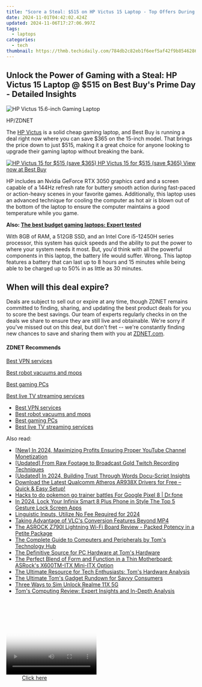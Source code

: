 ```yaml
---
title: "Score a Steal: $515 on HP Victus 15 Laptop - Top Offers During Prime Day at Best Buy! | Tech Insights"
date: 2024-11-01T04:42:02.424Z
updated: 2024-11-06T17:27:06.997Z
tags:
  - laptops
categories:
  - tech
thumbnail: https://thmb.techidaily.com/784db2c82eb1f6eef5af42f9b8546286ae48527dda781e3eeab38f5f7e453793.jpg
---
```


## Unlock the Power of Gaming with a Steal: HP Victus 15 Laptop @ $515 on Best Buy's Prime Day - Detailed Insights

![HP Victus 15.6-inch Gaming Laptop](https://www.zdnet.com/a/img/resize/ef908b1397d11fee9b7e33613347c20525be41f3/2024/10/09/0dab5962-0dd7-466f-9bfa-3f23921f6af1/hp-victus-laptop-3.jpg?auto=webp&width=1280)

HP/ZDNET

The [HP Victus](https://shop-links.co/link/?url=https%3A%2F%2Fwww.bestbuy.com%2Fsite%2Fhp-victus-15-6-full-hd-144hz-gaming-laptop-intel-core-i5-8gb-memory-nvidia-geforce-rtx-3050-512gb-ssd-performance-blue%2F6570600.p%3FskuId%3D6570600&publisher_slug=itechdaily19598&exclusive=1) is a solid cheap gaming laptop, and Best Buy is running a deal right now where you can save $365 on the 15-inch model. That brings the price down to just $515, making it a great choice for anyone looking to upgrade their gaming laptop without breaking the bank. 

[![HP Victus 15 for $515 (save $365)](https://www.zdnet.com/a/img/resize/e22b5a507113c6b8db54535ca800445afb72cbcb/2024/10/09/ab9dbfb7-282c-4f86-b669-063b38c9d1b2/hp-victus-laptop.jpg?auto=webp&fit=crop&height=172.5&width=294) HP Victus 15 for $515 (save $365) View now at Best Buy](https://shop-links.co/link/?url=https%3A%2F%2Fwww.bestbuy.com%2Fsite%2Fhp-victus-15-6-full-hd-144hz-gaming-laptop-intel-core-i5-8gb-memory-nvidia-geforce-rtx-3050-512gb-ssd-performance-blue%2F6570600.p%3FskuId%3D6570600&publisher_slug=itechdaily19598&exclusive=1)

HP includes an Nvidia GeForce RTX 3050 graphics card and a screen capable of a 144Hz refresh rate for buttery smooth action during fast-paced or action-heavy scenes in your favorite games. Additionally, this laptop uses an advanced technique for cooling the computer as hot air is blown out of the bottom of the laptop to ensure the computer maintains a good temperature while you game.

**Also: [The best budget gaming laptops: Expert tested](https://www.zdnet.com/article/best-budget-gaming-laptop/)** 

With 8GB of RAM, a 512GB SSD, and an Intel Core i5-12450H series processor, this system has quick speeds and the ability to put the power to where your system needs it most. But, you'd think with all the powerful components in this laptop, the battery life would suffer. Wrong. This laptop features a battery that can last up to 8 hours and 15 minutes while being able to be charged up to 50% in as little as 30 minutes.

## When will this deal expire?

Deals are subject to sell out or expire at any time, though ZDNET remains committed to finding, sharing, and updating the best product deals for you to score the best savings. Our team of experts regularly checks in on the deals we share to ensure they are still live and obtainable. We're sorry if you've missed out on this deal, but don't fret -- we're constantly finding new chances to save and sharing them with you at [ZDNET.com](https://www.zdnet.com/). 

#### **ZDNET** Recommends

[Best VPN services](https://www.zdnet.com/article/best-vpn/ "Best VPN services")

[Best robot vacuums and mops](https://www.zdnet.com/article/best-robot-vacuum-mop/ "Best robot vacuums and mops")

[Best gaming PCs](https://www.zdnet.com/article/best-gaming-pc/ "Best gaming PCs")

[Best live TV streaming services](https://www.zdnet.com/article/best-live-tv-streaming-service/ "Best live TV streaming services")

* [Best VPN services](https://www.zdnet.com/article/best-vpn/ "Best VPN services")
* [Best robot vacuums and mops](https://www.zdnet.com/article/best-robot-vacuum-mop/ "Best robot vacuums and mops")
* [Best gaming PCs](https://www.zdnet.com/article/best-gaming-pc/ "Best gaming PCs")
* [Best live TV streaming services](https://www.zdnet.com/article/best-live-tv-streaming-service/ "Best live TV streaming services")

<ins class="adsbygoogle"
     style="display:block"
     data-ad-format="autorelaxed"
     data-ad-client="ca-pub-7571918770474297"
     data-ad-slot="1223367746"></ins>

<ins class="adsbygoogle"
     style="display:block"
     data-ad-client="ca-pub-7571918770474297"
     data-ad-slot="8358498916"
     data-ad-format="auto"
     data-full-width-responsive="true"></ins>

<span class="atpl-alsoreadstyle">Also read:</span>
<div><ul>
<li><a href="https://youtube-tips.techidaily.com/n-2024-maximizing-profits-ensuring-proper-youtube-channel-monetization/"><u>[New] In 2024, Maximizing Profits Ensuring Proper YouTube Channel Monetization</u></a></li>
<li><a href="https://screen-sharing-recording.techidaily.com/updated-from-raw-footage-to-broadcast-gold-twitch-recording-techniques/"><u>[Updated] From Raw Footage to Broadcast Gold Twitch Recording Techniques</u></a></li>
<li><a href="https://article-knowledge.techidaily.com/updated-in-2024-building-trust-through-words-docu-script-insights/"><u>[Updated] In 2024, Building Trust Through Words Docu-Script Insights</u></a></li>
<li><a href="https://win-dash.techidaily.com/1722971350976-download-the-latest-qualcomm-atheros-ar938x-drivers-for-free-quick-and-easy-setup/"><u>Download the Latest Qualcomm Atheros AR938X Drivers for Free – Quick & Easy Setup!</u></a></li>
<li><a href="https://pokemon-go-android.techidaily.com/hacks-to-do-pokemon-go-trainer-battles-for-google-pixel-8-drfone-by-drfone-virtual-android/"><u>Hacks to do pokemon go trainer battles For Google Pixel 8 | Dr.fone</u></a></li>
<li><a href="https://unlock-android.techidaily.com/in-2024-lock-your-infinix-smart-8-plus-phone-in-style-the-top-5-gesture-lock-screen-apps-by-drfone-android/"><u>In 2024, Lock Your Infinix Smart 8 Plus Phone in Style The Top 5 Gesture Lock Screen Apps</u></a></li>
<li><a href="https://extra-skills.techidaily.com/linguistic-inputs-utilize-no-fee-required-for-2024/"><u>Linguistic Inputs, Utilize No Fee Required for 2024</u></a></li>
<li><a href="https://extra-hints.techidaily.com/taking-advantage-of-vlcs-conversion-features-beyond-mp4/"><u>Taking Advantage of VLC's Conversion Features Beyond MP4</u></a></li>
<li><a href="https://hardware-reviews.techidaily.com/the-asrock-z790i-lightning-wi-fi-board-review-packed-potency-in-a-petite-package/"><u>The ASROCK Z790I Lightning Wi-Fi Board Review - Packed Potency in a Petite Package</u></a></li>
<li><a href="https://hardware-reviews.techidaily.com/the-complete-guide-to-computers-and-peripherals-by-toms-technology-hub/"><u>The Complete Guide to Computers and Peripherals by Tom's Technology Hub</u></a></li>
<li><a href="https://hardware-reviews.techidaily.com/the-definitive-source-for-pc-hardware-at-toms-hardware/"><u>The Definitive Source for PC Hardware at Tom's Hardware</u></a></li>
<li><a href="https://hardware-reviews.techidaily.com/the-perfect-blend-of-form-and-function-in-a-thin-motherboard-asrocks-x600tm-itx-mini-itx-option/"><u>The Perfect Blend of Form and Function in a Thin Motherboard: ASRock's X600TM-ITX Mini-ITX Option</u></a></li>
<li><a href="https://hardware-reviews.techidaily.com/the-ultimate-resource-for-tech-enthusiasts-toms-hardware-analysis-t17238628805656/"><u>The Ultimate Resource for Tech Enthusiasts: Tom's Hardware Analysis</u></a></li>
<li><a href="https://hardware-reviews.techidaily.com/the-ultimate-toms-gadget-rundown-for-savvy-consumers/"><u>The Ultimate Tom's Gadget Rundown for Savvy Consumers</u></a></li>
<li><a href="https://sim-unlock.techidaily.com/three-ways-to-sim-unlock-realme-11x-5g-by-drfone-android/"><u>Three Ways to Sim Unlock Realme 11X 5G</u></a></li>
<li><a href="https://hardware-reviews.techidaily.com/toms-computing-review-expert-insights-and-in-depth-analysis/"><u>Tom's Computing Review: Expert Insights and In-Depth Analysis</u></a></li>
</ul></div>

<!-- affiliate ads begin -->
<span id="1328679">
					<video width="240" height="200" style="cursor:pointer"
           poster="//a.impactradius-go.com/display-clicktoplayimage/1328679.png"
           onclick="if(!this.playClicked){this.play();this.setAttribute('controls',true);this.playClicked=true;}">
	   <source src="//a.impactradius-go.com/display-ad/15852-1328679">
	   <img src="//a.impactradius-go.com/display-clicktoplayimage/1328679.png" style="border: none; height: 100%; width: 100%; object-fit: contain">
	</video>
	<div style="width:150px;text-align:center"><a href="javascript:window.open(decodeURIComponent('https%3A%2F%2Fthefitville.pxf.io%2Fc%2F5597632%2F1328679%2F15852'), '_blank');void(0);">Click here</a></div>
</span>
<img height="0" width="0" src="https://imp.pxf.io/i/5597632/1328679/15852" style="position:absolute;visibility:hidden;" border="0" />
<!-- affiliate ads end -->

